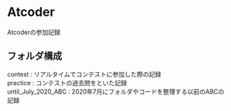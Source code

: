 # Atcoder
Atcoderの参加記録

## フォルダ構成
contest : リアルタイムでコンテストに参加した際の記録  
practice : コンテストの過去問をといた記録  
until_July_2020_ABC : 2020年7月にフォルダやコードを整理する以前のABCの記録
